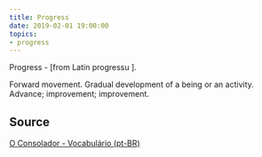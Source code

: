 ```yaml
---
title: Progress
date: 2019-02-01 19:00:00
topics:
- progress 
---
```


Progress - [from Latin progressu ]. 

Forward movement. Gradual development of a being or an activity. 
Advance; improvement; improvement.

## Source
[O Consolador - Vocabulário (pt-BR)](http://www.oconsolador.com.br/linkfixo/vocabulario/principal.html)
